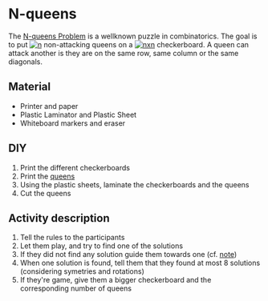 # N-queens

The [N-queens Problem](https://en.wikipedia.org/wiki/Eight_queens_puzzle) is a wellknown puzzle in combinatorics. The goal is to put <a href="https://www.codecogs.com/eqnedit.php?latex=$$n$$" target="_blank"><img src="https://latex.codecogs.com/gif.latex?$$n$$" title="n"/></a> non-attacking queens on a <a href="https://www.codecogs.com/eqnedit.php?latex=$$n\times&space;n$$" target="_blank"><img src="https://latex.codecogs.com/gif.latex?$$n\times&space;n$$" title="nxn"/></a> checkerboard. A queen can attack another is they are on the same row, same column or the same diagonals.

## Material
  - Printer and paper
  - Plastic Laminator and Plastic Sheet
  - Whiteboard markers and eraser

## DIY
  1. Print the different checkerboards
  2. Print the [queens](queens.pdf)
  3. Using the plastic sheets, laminate the checkerboards and the queens
  4. Cut the queens
  
## Activity description
  1. Tell the rules to the participants
  2. Let them play, and try to find one of the solutions
  3. If they did not find any solution guide them towards one (cf. [note](en/note4x4.pdf))
  4. When one solution is found, tell them that they found at most 8 solutions (considering symetries and rotations)
  5. If they're game, give them a bigger checkerboard and the corresponding number of queens

